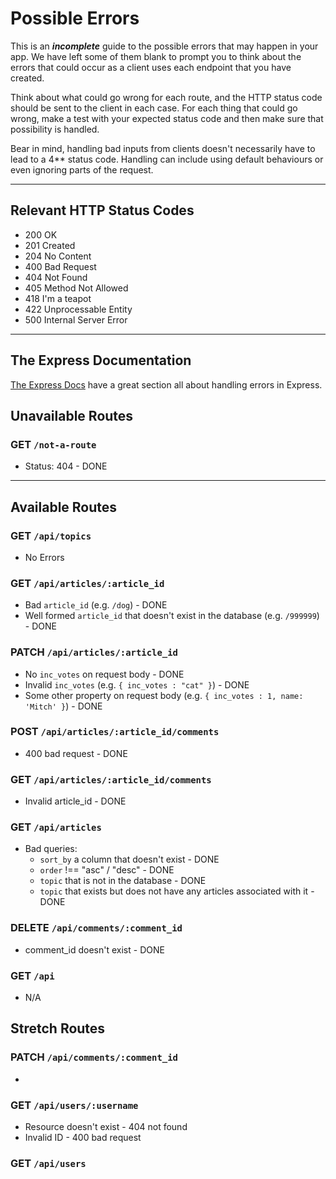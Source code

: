 # Possible Errors

This is an _**incomplete**_ guide to the possible errors that may happen in your app. We have left some of them blank to prompt you to think about the errors that could occur as a client uses each endpoint that you have created.

Think about what could go wrong for each route, and the HTTP status code should be sent to the client in each case.
For each thing that could go wrong, make a test with your expected status code and then make sure that possibility is handled.

Bear in mind, handling bad inputs from clients doesn't necessarily have to lead to a 4\*\* status code. Handling can include using default behaviours or even ignoring parts of the request.

---

## Relevant HTTP Status Codes

- 200 OK
- 201 Created
- 204 No Content
- 400 Bad Request
- 404 Not Found
- 405 Method Not Allowed
- 418 I'm a teapot
- 422 Unprocessable Entity
- 500 Internal Server Error

---

## The Express Documentation

[The Express Docs](https://expressjs.com/en/guide/error-handling.html) have a great section all about handling errors in Express.

## Unavailable Routes

### GET `/not-a-route`

 - Status: 404 - DONE

---

## Available Routes

### GET `/api/topics`

- No Errors

### GET `/api/articles/:article_id`

- Bad `article_id` (e.g. `/dog`) - DONE
- Well formed `article_id` that doesn't exist in the database (e.g. `/999999`) - DONE

### PATCH `/api/articles/:article_id`

- No `inc_votes` on request body - DONE
- Invalid `inc_votes` (e.g. `{ inc_votes : "cat" }`) - DONE
- Some other property on request body (e.g. `{ inc_votes : 1, name: 'Mitch' }`) - DONE

### POST `/api/articles/:article_id/comments`

- 400 bad request - DONE

### GET `/api/articles/:article_id/comments`

- Invalid article_id - DONE

### GET `/api/articles`

- Bad queries:
  - `sort_by` a column that doesn't exist - DONE
  - `order` !== "asc" / "desc" - DONE
  - `topic` that is not in the database - DONE
  - `topic` that exists but does not have any articles associated with it - DONE

### DELETE `/api/comments/:comment_id`

- comment_id doesn't exist - DONE

### GET `/api`

- N/A

## Stretch Routes

### PATCH `/api/comments/:comment_id`

-

### GET `/api/users/:username`

- Resource doesn't exist - 404 not found
- Invalid ID - 400 bad request

### GET `/api/users`
